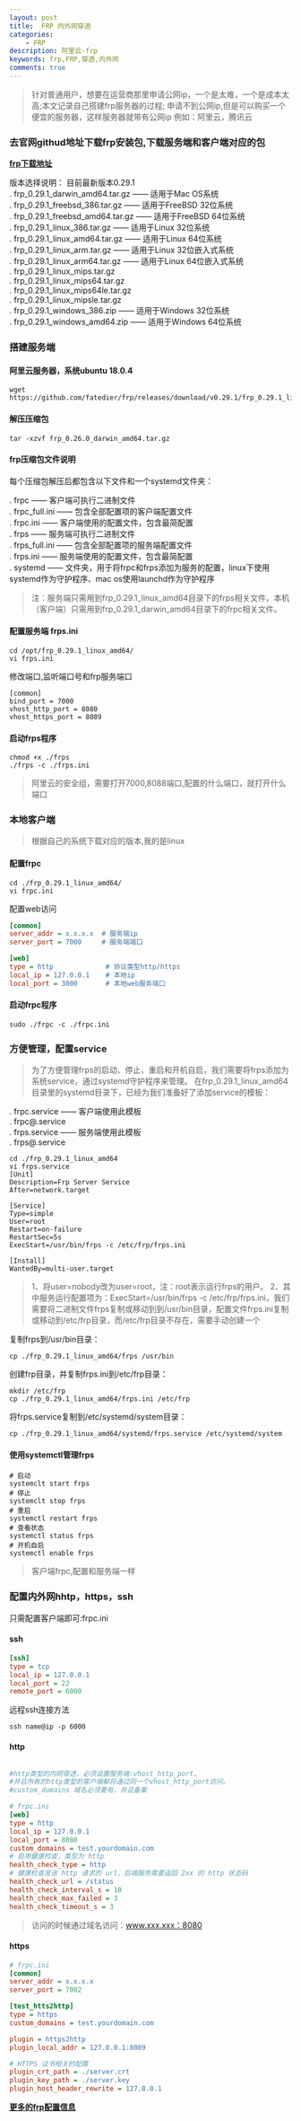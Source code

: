 ```yaml
---
layout: post
title:  FRP 内外网穿透
categories:
    - FRP
description: 阿里云-frp
keywords: frp,FRP,穿透,内外网
comments: true
---
```


> 针对普通用户，想要在运营商那里申请公网ip，一个是太难，一个是成本太高;本文记录自己搭建frp服务器的过程;
> 申请不到公网ip,但是可以购买一个便宜的服务器，这样服务器就带有公网ip
> 例如：阿里云，腾讯云

### 去官网githud地址下载frp安装包,下载服务端和客户端对应的包     

**[frp下载地址](https://github.com/fatedier/frp/releases)** 

版本选择说明： 目前最新版本0.29.1        
. frp_0.29.1_darwin_amd64.tar.gz —— 适用于Mac OS系统     
. frp_0.29.1_freebsd_386.tar.gz —— 适用于FreeBSD 32位系统     
. frp_0.29.1_freebsd_amd64.tar.gz —— 适用于FreeBSD 64位系统     
. frp_0.29.1_linux_386.tar.gz —— 适用于Linux 32位系统     
. frp_0.29.1_linux_amd64.tar.gz —— 适用于Linux 64位系统   
. frp_0.29.1_linux_arm.tar.gz —— 适用于Linux 32位嵌入式系统  
. frp_0.29.1_linux_arm64.tar.gz —— 适用于Linux 64位嵌入式系统    
. frp_0.29.1_linux_mips.tar.gz  
. frp_0.29.1_linux_mips64.tar.gz    
. frp_0.29.1_linux_mips64le.tar.gz  
. frp_0.29.1_linux_mipsle.tar.gz    
. frp_0.29.1_windows_386.zip —— 适用于Windows 32位系统    
. frp_0.29.1_windows_amd64.zip —— 适用于Windows 64位系统  

### 搭建服务端

#### 阿里云服务器，系统ubuntu 18.0.4     

```shell script
wget https://github.com/fatedier/frp/releases/download/v0.29.1/frp_0.29.1_linux_amd64.tar.gz  

```     

#### 解压压缩包   
```shell script
tar -xzvf frp_0.26.0_darwin_amd64.tar.gz
```

#### frp压缩包文件说明    
 
每个压缩包解压后都包含以下文件和一个systemd文件夹：

. frpc —— 客户端可执行二进制文件   
. frpc_full.ini —— 包含全部配置项的客户端配置文件      
. frpc.ini —— 客户端使用的配置文件，包含最简配置     
. frps —— 服务端可执行二进制文件       
. frps_full.ini —— 包含全部配置项的服务端配置文件      
. frps.ini —— 服务端使用的配置文件，包含最简配置        
. systemd —— 文件夹，用于将frpc和frps添加为服务的配置，linux下使用systemd作为守护程序、mac os使用launchd作为守护程序   

>注：服务端只需用到frp_0.29.1_linux_amd64目录下的frps相关文件，本机（客户端）只需用到frp_0.29.1_darwin_amd64目录下的frpc相关文件。    

#### 配置服务端 frps.ini     
```shell script 
cd /opt/frp_0.29.1_linux_amd64/
vi frps.ini
```

修改端口,监听端口号和frp服务端口      
```shell script 
[common]
bind_port = 7000
vhost_http_port = 8080
vhost_https_port = 8089
```

#### 启动frps程序       
```shell script 
chmod +x ./frps
./frps -c ./frps.ini
```

> 阿里云的安全组，需要打开7000,8088端口,配置的什么端口，就打开什么端口

### 本地客户端   

> 根据自己的系统下载对应的版本,我的是linux

#### 配置frpc     
```shell script
cd ./frp_0.29.1_linux_amd64/
vi frpc.ini
```

配置web访问 
```ini
[common]
server_addr = x.x.x.x  # 服务端ip
server_port = 7000     # 服务端端口

[web]
type = http             # 协议类型http/https
local_ip = 127.0.0.1    # 本地ip
local_port = 3000       # 本地web服务端口
```

#### 启动frpc程序   
```shell script
sudo ./frpc -c ./frpc.ini
```

### 方便管理，配置service  

> 为了方便管理frps的启动、停止、重启和开机自启，我们需要将frps添加为系统service，通过systemd守护程序来管理。
> 在frp_0.29.1_linux_amd64目录里的systemd目录下，已经为我们准备好了添加service的模板：

. frpc.service          —— 客户端使用此模板     
. frpc@.service         
. frps.service          —— 服务端使用此模板     
. frps@.service         

```shell script
cd ./frp_0.29.1_linux_amd64
vi frps.service
[Unit]
Description=Frp Server Service
After=network.target

[Service]
Type=simple
User=root
Restart=on-failure
RestartSec=5s
ExecStart=/usr/bin/frps -c /etc/frp/frps.ini

[Install]
WantedBy=multi-user.target
```     
> 1、将user=nobody改为user=root，注：root表示运行frps的用户。
> 2、其中服务运行配置项为：ExecStart=/usr/bin/frps -c /etc/frp/frps.ini，我们需要将二进制文件frps复制或移动到到/usr/bin目录，配置文件frps.ini复制或移动到/etc/frp目录，而/etc/frp目录不存在，需要手动创建一个

复制frps到/usr/bin目录：  
```shell script
cp ./frp_0.29.1_linux_amd64/frps /usr/bin
```
创建frp目录，并复制frps.ini到/etc/frp目录： 
```shell script
mkdir /etc/frp
cp ./frp_0.29.1_linux_amd64/frps.ini /etc/frp
```
将frps.service复制到/etc/systemd/system目录：  
```shell script
cp ./frp_0.29.1_linux_amd64/systemd/frps.service /etc/systemd/system
```  

#### 使用systemctl管理frps      

```shell script
# 启动
systemclt start frps
# 停止
systemclt stop frps
# 重启
systemctl restart frps
# 查看状态
systemctl status frps
# 开机自启
systemctl enable frps
```
> 客户端frpc,配置和服务端一样      

### 配置内外网hhtp，https，ssh     

只需配置客户端即可:frpc.ini      
#### ssh    
```ini
[ssh]
type = tcp
local_ip = 127.0.0.1
local_port = 22
remote_port = 6000
``` 
远程ssh连接方法       
```shell script
ssh name@ip -p 6000
```
#### http           
```ini

#http类型的内网穿透，必须设置服务端:vhost_http_port，  
#并且所有的http类型的客户端都将通过同一个vhost_http_port访问。  
#custom_domains 域名必须要有，并且备案    

# frpc.ini
[web]
type = http
local_ip = 127.0.0.1
local_port = 8080
custom_domains = test.yourdomain.com
# 启用健康检查，类型为 http
health_check_type = http
# 健康检查发送 http 请求的 url，后端服务需要返回 2xx 的 http 状态码
health_check_url = /status
health_check_interval_s = 10
health_check_max_failed = 3
health_check_timeout_s = 3
``` 
> 访问的时候通过域名访问：www.xxx.xxx：8080      

#### https  
```ini
# frpc.ini
[common]
server_addr = x.x.x.x
server_port = 7002

[test_htts2http]
type = https
custom_domains = test.yourdomain.com

plugin = https2http
plugin_local_addr = 127.0.0.1:8089

# HTTPS 证书相关的配置
plugin_crt_path = ./server.crt  
plugin_key_path = ./server.key
plugin_host_header_rewrite = 127.0.0.1
```


**[更多的frp配置信息](https://gitee.com/wefeng/frp)**